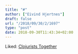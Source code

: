 ```yaml
---
title: "#"
author: ["Eivind Hjertnes"]
draft: false
url: "/2018/09/30/2/1697"
type: "post"
date: 2018-09-30T11:43:34+02:00
---
```


Liked: [Clojurists Together](https://www.clojuriststogether.org/)
